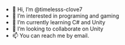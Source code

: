 - 👋 Hi, I’m @timelesss-clove7
- 👀 I’m interested in programing and gaming
- 🌱 I’m currently learning C# and Unity
- 💞️ I’m looking to collaborate on Unity
- 📫 You can reach me by email.

<!---
timelesss-clove7/timelesss-clove7 is a ✨ special ✨ repository because its `README.md` (this file) appears on your GitHub profile.
You can click the Preview link to take a look at your changes.
--->
